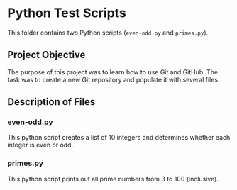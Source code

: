 # Python Test Scripts
This folder contains two Python scripts (`even-odd.py` and `primes.py`).

## Project Objective
The purpose of this project was to learn how to use Git and GitHub. The task was to create a new Git repository and populate it with several files.

## Description of Files
### even-odd.py
This python script creates a list of 10 integers and determines whether each integer is even or odd.

### primes.py
This python script prints out all prime numbers from 3 to 100 (inclusive).
